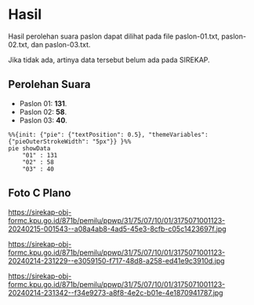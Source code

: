 # Hasil

Hasil perolehan suara paslon dapat dilihat pada file paslon-01.txt, paslon-02.txt, dan paslon-03.txt.

Jika tidak ada, artinya data tersebut belum ada pada SIREKAP.

## Perolehan Suara

 * Paslon 01: **131**.
 * Paslon 02: **58**.
 * Paslon 03: **40**.

```mermaid
%%{init: {"pie": {"textPosition": 0.5}, "themeVariables": {"pieOuterStrokeWidth": "5px"}} }%%
pie showData
    "01" : 131
    "02" : 58
    "03" : 40
```
## Foto C Plano

https://sirekap-obj-formc.kpu.go.id/871b/pemilu/ppwp/31/75/07/10/01/3175071001123-20240215-001543--a08a4ab8-4ad5-45e3-8cfb-c05c1423697f.jpg

https://sirekap-obj-formc.kpu.go.id/871b/pemilu/ppwp/31/75/07/10/01/3175071001123-20240214-231229--e3059150-f717-48d8-a258-ed41e9c3910d.jpg

https://sirekap-obj-formc.kpu.go.id/871b/pemilu/ppwp/31/75/07/10/01/3175071001123-20240214-231342--f34e9273-a8f8-4e2c-b01e-4e1870941787.jpg
